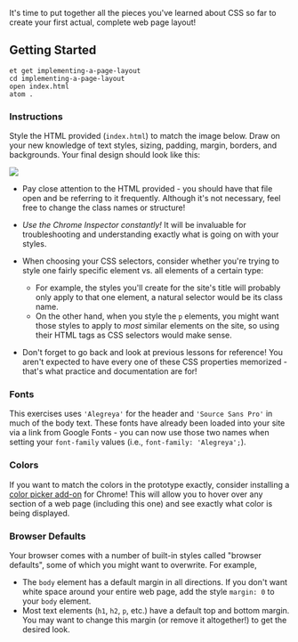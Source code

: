 It's time to put together all the pieces you've learned about CSS so far to create your first actual, complete web page layout!

## Getting Started

```no-highlight
et get implementing-a-page-layout
cd implementing-a-page-layout
open index.html
atom .
```

### Instructions

Style the HTML provided (`index.html`) to match the image below. Draw on your new knowledge of text styles, sizing, padding, margin, borders, and backgrounds. Your final design should look like this:

![](https://s3.amazonaws.com/horizon-production/images/css-exercise-page-layout-1.png)

- Pay close attention to the HTML provided - you should have that file open and be referring to it frequently. Although it's not necessary, feel free to change the class names or structure!

- _Use the Chrome Inspector constantly!_ It will be invaluable for troubleshooting and understanding exactly what is going on with your styles.

- When choosing your CSS selectors, consider whether you're trying to style one fairly specific element vs. all elements of a certain type:

  * For example, the styles you'll create for the site's title will probably only apply to that one element, a natural selector would be its class name.
  * On the other hand, when you style the `p` elements, you might want those styles to apply to *most* similar elements on the site, so using their HTML tags as CSS selectors would make sense.

- Don't forget to go back and look at previous lessons for reference! You aren't expected to have every one of these CSS properties memorized - that's what practice and documentation are for!

### Fonts
This exercises uses `'Alegreya'` for the header and `'Source Sans Pro'` in much of the body text. These fonts have already been loaded into your site via a link from Google Fonts - you can now use those two names when setting your `font-family` values (i.e., `font-family: 'Alegreya';`).

### Colors
If you want to match the colors in the prototype exactly, consider installing a [color picker add-on](https://chrome.google.com/webstore/detail/colorpick-eyedropper/ohcpnigalekghcmgcdcenkpelffpdolg?hl=en) for Chrome! This will allow you to hover over any section of a web page (including this one) and see exactly what color is being displayed.

### Browser Defaults
Your browser comes with a number of built-in styles called "browser defaults", some of which you might want to overwrite. For example,
  * The `body` element has a default margin in all directions. If you don't want white space around your entire web page, add the style `margin: 0` to your `body` element.
  * Most text elements (`h1`, `h2`, `p`, etc.) have a default top and bottom margin. You may want to change this margin (or remove it altogether!) to get the desired look.
